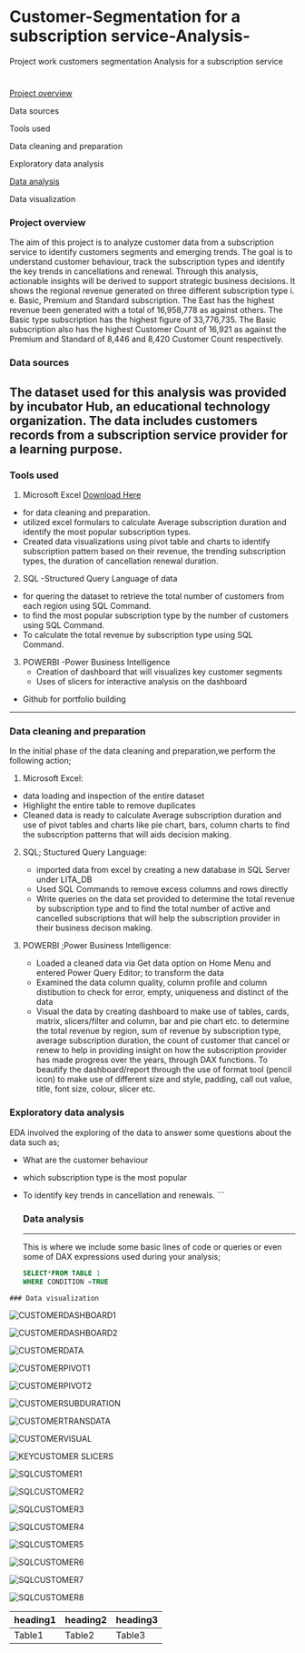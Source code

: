 # Customer-Segmentation for a subscription service-Analysis-
Project work
customers segmentation Analysis for a subscription service
#

[Project overview](#project-overview)

Data sources

Tools used

Data cleaning and preparation

Exploratory data analysis

[Data analysis](#data-analysis)

Data visualization

### Project overview
The aim of this project is to analyze customer data from a subscription service to identify customers segments and emerging trends. The goal is to understand customer behaviour, track the subscription types and identify the key trends in cancellations and renewal. Through this analysis, actionable insights will be derived to support strategic business decisions. It shows the regional revenue generated on three different subscription type i. e. Basic, Premium and Standard subscription. The East has the highest revenue been generated with a total of 16,958,778 as against others. The Basic type subscription has the highest figure of 33,776,735. The Basic subscription also has the highest Customer Count of 16,921 as against the Premium and Standard of 8,446 and 8,420 Customer Count respectively.

### Data sources
The dataset used for this analysis was provided by incubator Hub, an educational technology organization. The data includes customers records from a subscription service provider for a learning purpose.
---
### Tools used
1. Microsoft Excel [Download Here](https://microsoft.com)
-  for data cleaning and preparation.
- utilized excel formulars to calculate Average subscription duration and identify the most popular subscription types.
-   Created data visualizations using pivot table and charts to identify subscription pattern based on their revenue, the trending subscription types, the duration of cancellation renewal duration.
  
 2. SQL -Structured Query Language of data
   - for quering the dataset to retrieve the total number of customers from each region using SQL Command.
   - to find the most popular subscription type by the number of customers using SQL Command.
   - To calculate the total revenue by subscription type using SQL Command.
     
  3. POWERBI -Power Business Intelligence
     - Creation of  dashboard that will visualizes key customer segments
     - Uses of slicers for interactive analysis on the dashboard
- Github for portfolio building
---
### Data cleaning and preparation
In the initial phase of the data cleaning and preparation,we perform the following action;
1.  Microsoft Excel:
- data loading and inspection of the entire dataset
- Highlight the entire table to remove duplicates
- Cleaned data is ready to calculate Average subscription duration and use of  pivot tables and charts like pie chart, bars, column charts to find the subscription patterns that will aids decision making.
  
2.  SQL; Stuctured Query Language:
     - imported data from excel by creating a new database in SQL Server under LITA_DB
     - Used SQL Commands to remove excess columns and rows directly
     - Write queries on the data set provided to determine the total revenue by subscription type and to find the total number of active and cancelled subscriptions that will help the subscription provider in     
       their business decison making.
       
3.  POWERBI ;Power Business Intelligence:
    - Loaded a cleaned data via Get data option on Home Menu and entered Power Query Editor; to transform the data
    - Examined the data column quality, column profile and column distibution to check for error, empty, uniqueness and distinct of the data
    - Visual the data by creating dashboard to make use of tables, cards, matrix, slicers/filter and column, bar and pie chart etc. to determine the total revenue by region,
      sum of revenue by subscription type, average subscription duration, the count of customer that cancel or renew to help in providing insight on how the subscription provider has made progress over the years,   through DAX functions.
      To beautify the dashboard/report through the use of format tool (pencil icon) to make use of different size and style, padding, call out value, title, font size, colour, slicer etc. 
      
   ### Exploratory data analysis
   EDA involved the exploring of the data to answer some questions about the data such as;
   - What are the customer behaviour
   - which subscription type is the most popular
   - To identify key trends in cancellation and renewals.
    ```
     ### Data analysis
     ---
     This is where we include some basic lines of code or queries or even some of DAX expressions used during your analysis;

     ```SQL
     SELECT*FROM TABLE 1
     WHERE CONDITION =TRUE
     ```
    ### Data visualization
![CUSTOMERDASHBOARD1](https://github.com/user-attachments/assets/4a76888f-c901-4e38-9360-55289ec8ce63)

![CUSTOMERDASHBOARD2](https://github.com/user-attachments/assets/54484f2a-1501-449b-9d92-0016e252d66d)

![CUSTOMERDATA](https://github.com/user-attachments/assets/bea9c1ec-fd53-4d4a-959e-ab36ed5cc680)

![CUSTOMERPIVOT1](https://github.com/user-attachments/assets/b6b4a407-4375-4227-8ed8-6ed41a6ac369)

![CUSTOMERPIVOT2](https://github.com/user-attachments/assets/d4a29638-b97c-4660-b36d-74d9fd9106b4)

![CUSTOMERSUBDURATION](https://github.com/user-attachments/assets/0bcb8359-4c50-4505-a1cb-441963a857b4)


![CUSTOMERTRANSDATA](https://github.com/user-attachments/assets/6c9f92ac-6f7e-42a9-bd16-6d5f634abf1b)

![CUSTOMERVISUAL](https://github.com/user-attachments/assets/5a5014e8-5daf-44cb-a619-63fd2b756d8b)

![KEYCUSTOMER SLICERS](https://github.com/user-attachments/assets/11eb5367-79ba-44f7-b2c5-81915e85c878)

![SQLCUSTOMER1](https://github.com/user-attachments/assets/78fe376d-896e-46c7-b191-e42ba7fc9541)


![SQLCUSTOMER2](https://github.com/user-attachments/assets/045fde9f-46ab-4700-b959-1234f9997c40)

![SQLCUSTOMER3](https://github.com/user-attachments/assets/7388aa6d-eaf3-4f00-8804-b87fbce1caec)

![SQLCUSTOMER4](https://github.com/user-attachments/assets/e94a52d8-2bd3-4fec-b8cd-5cf5f8651e12)


![SQLCUSTOMER5](https://github.com/user-attachments/assets/b04a59f9-5009-497e-bd25-295ef0966cf9)

![SQLCUSTOMER6](https://github.com/user-attachments/assets/0274eb94-702d-4352-956a-6e42942bdcc7)

![SQLCUSTOMER7](https://github.com/user-attachments/assets/44c99f5a-3560-4ddd-821f-ad5e5968a06b)

![SQLCUSTOMER8](https://github.com/user-attachments/assets/e091501e-4439-4b12-8448-2b6d498d771f)



   
   |heading1|heading2|heading3|
   |-------|---------|--------|
   |Table1|Table2|Table3|
